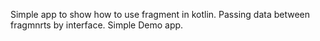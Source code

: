 Simple app to show how to use fragment in kotlin. Passing data between fragmnrts by interface. Simple Demo app.